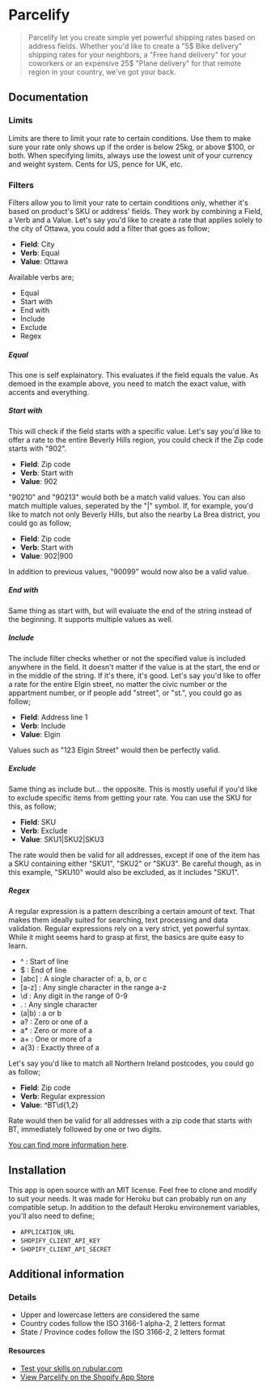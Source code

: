 # Parcelify

> Parcelify let you create simple yet powerful shipping rates based on address fields. Whether you'd like to create a "5$ Bike delivery" shipping rates for your neighbors, a "Free hand delivery" for your coworkers or an expensive 25$ "Plane delivery" for that remote region in your country, we've got your back.

## Documentation

### Limits

Limits are there to limit your rate to certain conditions. Use them to make sure your rate only shows up if the order is below 25kg, or above $100, or both. When specifying limits, always use the lowest unit of your currency and weight system. Cents for US, pence for UK, etc.

### Filters

Filters allow you to limit your rate to certain conditions only, whether it's based on product's SKU or address' fields. They work by combining a Field, a Verb and a Value. Let's say you'd like to create a rate that applies solely to the city of Ottawa, you could add a filter that goes as follow;

- **Field**: City
- **Verb**: Equal
- **Value**: Ottawa

Available verbs are;

- Equal
- Start with
- End with
- Include
- Exclude
- Regex

##### Equal

This one is self explainatory. This evaluates if the field equals the value. As demoed in the example above, you need to match the exact value, with accents and everything.

##### Start with

This will check if the field starts with a specific value. Let's say you'd like to offer a rate to the entire Beverly Hills region, you could check if the Zip code starts with "902".

- **Field**: Zip code
- **Verb**: Start with
- **Value**: 902

"90210" and "90213" would both be a match valid values. You can also match multiple values, seperated by the "|" symbol. If, for example, you'd like to match not only Beverly Hills, but also the nearby La Brea district, you could go as follow;

- **Field**: Zip code
- **Verb**: Start with
- **Value**: 902|900

In addition to previous values, "90099" would now also be a valid value.

##### End with

Same thing as start with, but will evaluate the end of the string instead of the beginning. It supports multiple values as well.

##### Include

The include filter checks whether or not the specified value is included anywhere in the field. It doesn't matter if the value is at the start, the end or in the middle of the string. If it's there, it's good. Let's say you'd like to offer a rate for the entire Elgin street, no matter the civic number or the appartment number, or if people add "street", or "st.", you could go as follow;

- **Field**: Address line 1
- **Verb**: Include
- **Value**: Elgin

Values such as "123 Elgin Street" would then be perfectly valid.


##### Exclude

Same thing as include but... the opposite. This is mostly useful if you'd like to exclude specific items from getting your rate. You can use the SKU for this, as follow;

- **Field**: SKU
- **Verb**: Exclude
- **Value**: SKU1|SKU2|SKU3

The rate would then be valid for all addresses, except if one of the item has a SKU containing either "SKU1", "SKU2" or "SKU3". Be careful though, as in this example, "SKU10" would also be excluded, as it includes "SKU1".


##### Regex

A regular expression is a pattern describing a certain amount of text. That makes them ideally suited for searching, text processing and data validation. Regular expressions rely on a very strict, yet powerful syntax. While it might seems hard to grasp at first, the basics are quite easy to learn.

- ^ : Start of line
- $ : End of line
- [abc]	: A single character of: a, b, or c
- [a-z] : Any single character in the range a-z
- \d : Any digit in the range of 0-9
- . : Any single character
- (a|b) : a or b
- a? : Zero or one of a
- a* : Zero or more of a
- a+ : One or more of a
- a{3} : Exactly three of a

Let's say you'd like to match all Northern Ireland postcodes, you could go as follow;

- **Field**: Zip code
- **Verb**: Regular expression
- **Value**: ^BT\d{1,2}

Rate would then be valid for all addresses with a zip code that starts with BT, immediately followed by one or two digits.

[You can find more information here](http://www.regular-expressions.info/lookaround.html).

## Installation

This app is open source with an MIT license. Feel free to clone and modify to suit your needs. It was made for Heroku but can probably run on any compatible setup. In addition to the default Heroku environement variables, you'll also need to define;

- `APPLICATION_URL`
- `SHOPIFY_CLIENT_API_KEY`
- `SHOPIFY_CLIENT_API_SECRET`

## Additional information

### Details

- Upper and lowercase letters are considered the same
- Country codes follow the ISO 3166-1 alpha-2, 2 letters format
- State / Province codes follow the ISO 3166-2, 2 letters format

#### Resources

- [Test your skills on rubular.com](http://rubular.com/)
- [View Parcelify on the Shopify App Store](https://apps.shopify.com/parcelify)
